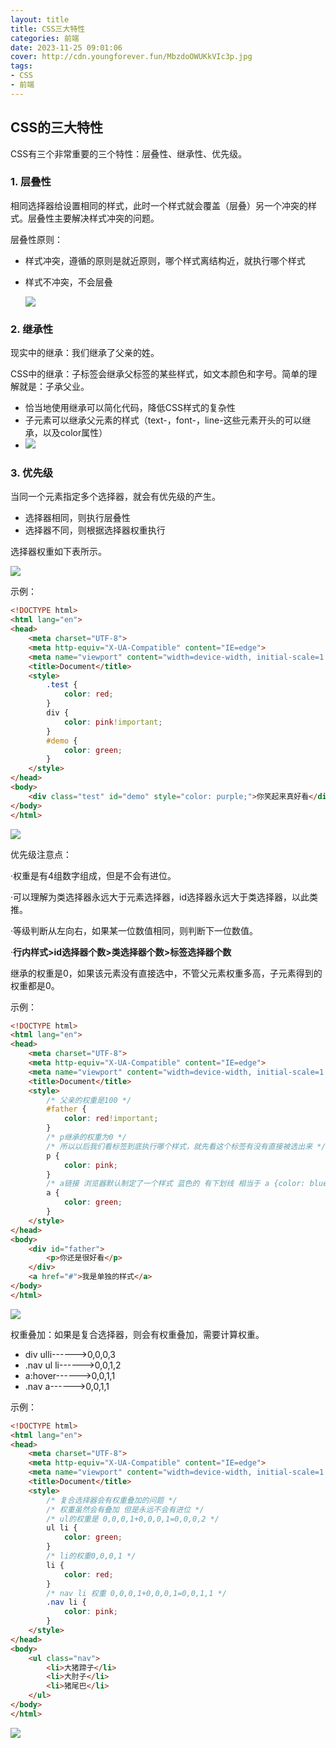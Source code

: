 ```yaml
---
layout: title
title: CSS三大特性
categories: 前端
date: 2023-11-25 09:01:06
cover: http://cdn.youngforever.fun/MbzdoOWUKkVIc3p.jpg
tags:
- CSS
- 前端
---
```


## CSS的三大特性

CSS有三个非常重要的三个特性：层叠性、继承性、优先级。

### 1. 层叠性

相同选择器给设置相同的样式，此时一个样式就会覆盖（层叠）另一个冲突的样式。层叠性主要解决样式冲突的问题。

层叠性原则：

- 样式冲突，遵循的原则是就近原则，哪个样式离结构近，就执行哪个样式

- 样式不冲突，不会层叠

  ![](http://cdn.youngforever.fun/vLgJNXGHDcUmjp6.png)

### 2. 继承性

现实中的继承：我们继承了父亲的姓。

CSS中的继承：子标签会继承父标签的某些样式，如文本颜色和字号。简单的理解就是：子承父业。

- 恰当地使用继承可以简化代码，降低CSS样式的复杂性
- 子元素可以继承父元素的样式（text-，font-，line-这些元素开头的可以继承，以及color属性）
- ![](http://cdn.youngforever.fun/uBHRbAraZvxF267.png)

### 3. 优先级

当同一个元素指定多个选择器，就会有优先级的产生。

- 选择器相同，则执行层叠性
- 选择器不同，则根据选择器权重执行

选择器权重如下表所示。

![](http://cdn.youngforever.fun/kaYsG6KnQhLjH2q.png)

示例：

```html
<!DOCTYPE html>
<html lang="en">
<head>
    <meta charset="UTF-8">
    <meta http-equiv="X-UA-Compatible" content="IE=edge">
    <meta name="viewport" content="width=device-width, initial-scale=1.0">
    <title>Document</title>
    <style>
        .test {
            color: red;
        }
        div {
            color: pink!important;
        }
        #demo {
            color: green;
        }
    </style>
</head>
<body>
    <div class="test" id="demo" style="color: purple;">你笑起来真好看</div>
</body>
</html>

```

![](http://cdn.youngforever.fun/TeJxqmyz1d9E5iI.png)

优先级注意点：

·权重是有4组数字组成，但是不会有进位。

·可以理解为类选择器永远大于元素选择器，id选择器永远大于类选择器，以此类推。

·等级判断从左向右，如果某一位数值相同，则判断下一位数值。

·**行内样式>id选择器个数>类选择器个数>标签选择器个数**

继承的权重是0，如果该元素没有直接选中，不管父元素权重多高，子元素得到的权重都是0。

示例：

```html
<!DOCTYPE html>
<html lang="en">
<head>
    <meta charset="UTF-8">
    <meta http-equiv="X-UA-Compatible" content="IE=edge">
    <meta name="viewport" content="width=device-width, initial-scale=1.0">
    <title>Document</title>
    <style>
        /* 父亲的权重是100 */
        #father {
            color: red!important;
        }
        /* p继承的权重为0 */
        /* 所以以后我们看标签到底执行哪个样式，就先看这个标签有没有直接被选出来 */
        p {
            color: pink;
        }
        /* a链接 浏览器默认制定了一个样式 蓝色的 有下划线 相当于 a {color: blue;} */
        a {
            color: green;
        }
    </style>
</head>
<body>
    <div id="father">
        <p>你还是很好看</p>
    </div>
    <a href="#">我是单独的样式</a>
</body>
</html>

```

![](http://cdn.youngforever.fun/6LuSgjcRVrsqTGO.png)

权重叠加：如果是复合选择器，则会有权重叠加，需要计算权重。

- div ulli------>0,0,0,3
- .nav ul li------>0,0,1,2
- a:hover-----—>0,0,1,1
- .nav a------>0,0,1,1

示例：

```html
<!DOCTYPE html>
<html lang="en">
<head>
    <meta charset="UTF-8">
    <meta http-equiv="X-UA-Compatible" content="IE=edge">
    <meta name="viewport" content="width=device-width, initial-scale=1.0">
    <title>Document</title>
    <style>
        /* 复合选择器会有权重叠加的问题 */
        /* 权重虽然会有叠加 但是永远不会有进位 */
        /* ul的权重是 0,0,0,1+0,0,0,1=0,0,0,2 */
        ul li {
            color: green;
        }
        /* li的权重0,0,0,1 */
        li {
            color: red;
        }
        /* nav li 权重 0,0,0,1+0,0,0,1=0,0,1,1 */
        .nav li {
            color: pink;
        }
    </style>
</head>
<body>
    <ul class="nav">
        <li>大猪蹄子</li>
        <li>大肘子</li>
        <li>猪尾巴</li>
    </ul>
</body>
</html>

```

![](https://s2.loli.net/2023/11/25/eydm2vcHNLExpZl.png)



